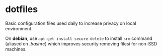 # dotfiles
Basic configuration files used daily to increase privacy on local environment. 

On **debian**, use `apt-get install secure-delete` to install `srm` command (aliased on *.bashrc*) which improves security removing filesi for non-SSD machines.
